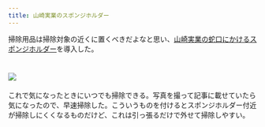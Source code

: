 ```yaml
---
title: 山崎実業のスポンジホルダー
---
```

掃除用品は掃除対象の近くに置くべきだよなと思い、[山崎実業の蛇口にかけるスポンジホルダー](https://www.amazon.co.jp/dp/B07MM4GC6P)を導入した。

![](https://lh3.googleusercontent.com/qPkSKgVg51g54A9fSpU4YATSMjIe3pjFC9FhIzAiTJ_XsjN0LPlvOapcNl6M4aSyD_0p6aCK9sNUxEFPm5FWLeyI2VOWO21XSRJ--3HP6KpN3fERKuNYtc6gNrbLLdhP0imR8tkgJxNiI28DGNvK-8j-tcvU8NA3RzY14h5r8JIDO9rC99uaw4PwJfN-)
===================================================================================================================================================================================================================================

これで気になったときにいつでも掃除できる。写真を撮って記事に載せていたら気になったので、早速掃除した。こういうものを付けるとスポンジホルダー付近が掃除しにくくなるものだけど、これは引っ張るだけで外せて掃除しやすい。
